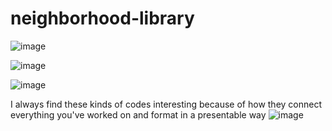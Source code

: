 # neighborhood-library

![image](https://github.com/Hbashir05/neighborhood-library/assets/166443381/0b047a1e-5120-4982-a3e0-f17708aad49d)


![image](https://github.com/Hbashir05/neighborhood-library/assets/166443381/ea85883f-d074-4920-9e09-37a632330eb9)


![image](https://github.com/Hbashir05/neighborhood-library/assets/166443381/db346431-5f85-4759-9b8c-142bf72ca900)


I always find these kinds of codes interesting because of how they connect everything you've worked on and format in a presentable way
![image](https://github.com/Hbashir05/neighborhood-library/assets/166443381/0a46e384-cd0e-4394-b749-fc50d2944438)

